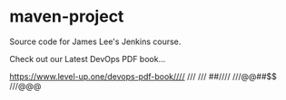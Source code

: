 # maven-project
Source code for James Lee's Jenkins course.

Check out our Latest DevOps PDF book...

https://www.level-up.one/devops-pdf-book////
///
///
##////
///@@##$$
///@@@
